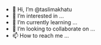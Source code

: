 - 👋 Hi, I’m @taslimakhatu
- 👀 I’m interested in ...
- 🌱 I’m currently learning ...
- 💞️ I’m looking to collaborate on ...
- 📫 How to reach me ...

<!---
taslimakhatu/taslimakhatu is a ✨ special ✨ repository because its `README.md` (this file) appears on your GitHub profile.
You can click the Preview link to take a look at your changes.
--->
